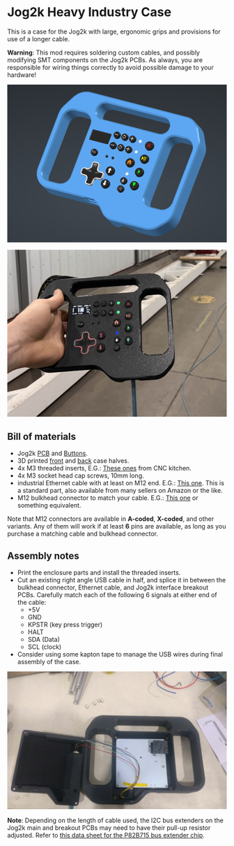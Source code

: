 # Jog2k Heavy Industry Case

This is a case for the Jog2k with large, ergonomic grips and provisions for use of a longer cable.

**Warning**: This mod requires soldering custom cables, and possibly modifying SMT components on the Jog2k PCBs. As always, you are responsible for wiring things correctly to avoid possible damage to your hardware!

![](./images/CAD_thumbnail.png)

![](./images/assembly_image.jpg)

## Bill of materials

- Jog2k [PCB](https://expatria.myshopify.com/products/jog2k-keypad-pendant-pcba) and [Buttons](https://expatria.myshopify.com/products/flexihal-encoder-breakout-pcba-copy).
- 3D printed [front](./CAD/case_front.stl) and [back](./CAD/case_back.stl) case halves.
- 4x M3 threaded inserts, E.G.: [These ones](https://cnckitchen.store/products/heat-set-insert-m2-x-3-100-pieces) from CNC kitchen.
- 4x M3 socket head cap screws, 10mm long.
- industrial Ethernet cable with at least on M12 end. E.G.: [This one](https://www.digikey.com/short/9mrhdw5j). This is a standard part, also available from many sellers on Amazon or the like.
- M12 bulkhead connector to match your cable. E.G.: [This one](https://www.digikey.ca/short/vz40fct9) or something equivalent.

Note that M12 connectors are available in **A-coded**, **X-coded**, and other variants. Any of them will work if at least **6** pins are available, as long as you purchase a matching cable and bulkhead connector.

## Assembly notes

- Print the enclosure parts and install the threaded inserts.
- Cut an existing right angle USB cable in half, and splice it in between the bulkhead connector, Ethernet cable, and Jog2k interface breakout PCBs. Carefully match each of the following 6 signals at either end of the cable:
  - +5V
  - GND
  - KPSTR (key press trigger)
  - HALT
  - SDA (Data)
  - SCL (clock)
- Consider using some kapton tape to manage the USB wires during final assembly of the case.

![](./images/case_internals.jpg)

**Note**: Depending on the length of cable used, the I2C bus extenders on the Jog2k main and breakout PCBs may need to have their pull-up resistor adjusted. Refer to [this data sheet for the P82B715 bus extender chip](https://www.nxp.com/docs/en/data-sheet/P82B715.pdf).
